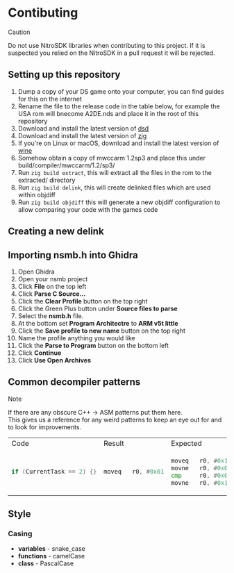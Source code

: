 # Contibuting
> [!CAUTION]
> Do not use NitroSDK libraries when contributing to this project. If it is suspected you relied on the NitroSDK in a pull request it will be rejected.

## Setting up this repository
1. Dump a copy of your DS game onto your computer, you can find guides for this on the internet
2. Rename the file to the release code in the table below, for example the USA rom will bnecome A2DE.nds and place it in the root of this repository
3. Download and install the latest version of [dsd](https://github.com/AetiasHax/ds-decomp)
4. Download and install the latest version of [zig](https://ziglang.org/)
5. If you're on Linux or macOS, download and install the latest version of [wine](https://gitlab.winehq.org/wine/wine/-/wikis/Download)
6. Somehow obtain a copy of mwccarm 1.2sp3 and place this under build/compiler/mwccarm/1.2/sp3/
7. Run `zig build extract`, this will extract all the files in the rom to the extracted/ directory
8. Run `zig build delink`, this will create delinked files which are used within objdiff
9. Run `zig build objdiff` this will generate a new objdiff configuration to allow comparing your code with the games code

## Creating a new delink


## Importing nsmb.h into Ghidra
1. Open Ghidra
2. Open your nsmb project
3. Click **File** on the top left
4. Click **Parse C Source...**
5. Click the **Clear Profile** button on the top right
6. Click the Green Plus button under **Source files to parse**
7. Select the **nsmb.h** file.
8. At the bottom set **Program Architectre** to **ARM v5t little**
9. Click the **Save profile to new name** button on the top right
10. Name the profile anything you would like
11. Click the **Parse to Program** button on the bottom left
12. Click **Continue**
13. Click **Use Open Archives**

## Common decompiler patterns
> [!NOTE]
> If there are any obscure C++ -> ASM patterns put them here.  
> This gives us a reference for any weird patterns to keep an eye out for and to look for improvements.

<table>
<tr> <td> Code </td> <td> Result </td> <td> Expected </td> <td>Corrected Code </td> </tr>
<tr>
<td>

```cpp
if (CurrentTask == 2) {}
```
</td>
<td>

```asm
moveq   r0, #0x01
```
</td>

<td>

```asm
moveq   r0, #0x1
movne   r0, #0x0
cmp     r0, #0x0
movne   r0, #0x1
```
</td>
<td>

```cpp
if ((bool)(CurrentTask == 2) ? 1 : 0) {}
```
</td>
</td>
</tr>
</table>


## Style
### Casing
* **variables** - snake_case
* **functions** - camelCase
* **class** - PascalCase
